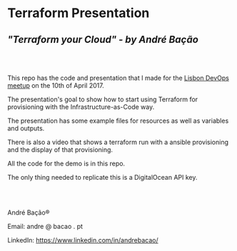 # **Terraform Presentation**
## *"Terraform your Cloud" - by André Bação*

<br><br>

This repo has the code and presentation that I made for the  [Lisbon DevOps meetup](https://www.meetup.com/DevOps-Lisbon/events/238537338/) on the 10th of April 2017.

The presentation's goal to show how to start using Terraform for provisioning with the Infrastructure-as-Code way.

The presentation has some example files for resources as well as variables and outputs.

There is also a video that shows a terraform run with a ansible provisioning and the display of that provisioning.

All the code for the demo is in this repo.

The only thing needed to replicate this is a DigitalOcean API key.

<br><br>

André Bação®

Email: andre @ bacao . pt

LinkedIn: https://www.linkedin.com/in/andrebacao/
